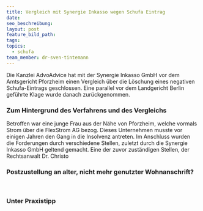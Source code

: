 ```yaml
---
title: Vergleich mit Synergie Inkasso wegen Schufa Eintrag
date:
seo_beschreibung:
layout: post
feature_bild_path:
tags:
topics:
  - schufa
team_member: dr-sven-tintemann
---
```


Die Kanzlei AdvoAdvice hat mit der Synergie Inkasso GmbH vor dem Amtsgericht Pforzheim einen Vergleich &uuml;ber die L&ouml;schung eines negativen Schufa-Eintrags geschlossen. Eine parallel vor dem Landgericht Berlin gef&uuml;hrte Klage wurde danach zur&uuml;ckgenommen.

### Zum Hintergrund des Verfahrens und des Vergleichs

Betroffen war eine junge Frau aus der N&auml;he von Pforzheim, welche vormals Strom &uuml;ber die FlexStrom AG bezog. Dieses Unternehmen musste vor einigen Jahren den Gang in die Insolvenz antreten. Im Anschluss wurden die Forderungen durch verschiedene Stellen, zuletzt durch die Synergie Inkasso GmbH geltend gemacht. Eine der zuvor zust&auml;ndigen Stellen, der Rechtsanwalt Dr. Christo

### Postzustellung an alter, nicht mehr genutzter Wohnanschrift?

&nbsp;

### Unter Praxistipp

&nbsp;